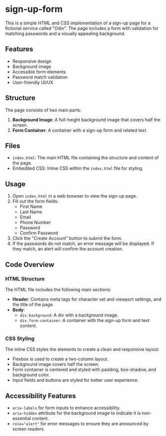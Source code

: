 # sign-up-form

This is a simple HTML and CSS implementation of a sign-up page for a fictional service called "Odin". The page includes a form with validation for matching passwords and a visually appealing background.

## Features

- Responsive design
- Background image
- Accessible form elements
- Password match validation
- User-friendly UI/UX

## Structure

The page consists of two main parts:
1. **Background Image**: A full-height background image that covers half the screen.
2. **Form Container**: A container with a sign-up form and related text.

## Files

- `index.html`: The main HTML file containing the structure and content of the page.
- Embedded CSS: Inline CSS within the `index.html` file for styling.

## Usage

1. Open `index.html` in a web browser to view the sign-up page.
2. Fill out the form fields:
   - First Name
   - Last Name
   - Email
   - Phone Number
   - Password
   - Confirm Password
3. Click the "Create Account" button to submit the form.
4. If the passwords do not match, an error message will be displayed. If they match, an alert will confirm the account creation.

## Code Overview

### HTML Structure

The HTML file includes the following main sections:

- **Header**: Contains meta tags for character set and viewport settings, and the title of the page.
- **Body**:
  - `div.background`: A div with a background image.
  - `div.form-container`: A container with the sign-up form and text content.

### CSS Styling

The inline CSS styles the elements to create a clean and responsive layout:

- Flexbox is used to create a two-column layout.
- Background image covers half the screen.
- Form container is centered and styled with padding, box-shadow, and background color.
- Input fields and buttons are styled for better user experience.


## Accessibility Features

- `aria-labels` for form inputs to enhance accessibility.
- `aria-hidden` attribute for the background image to indicate it is non-essential content.
- `role="alert"` for error messages to ensure they are announced by screen readers.
